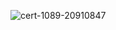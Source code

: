 ![cert-1089-20910847](https://user-images.githubusercontent.com/99092710/156110332-8ccc7680-cd6a-4309-8483-39c9fbdf6459.jpg)

